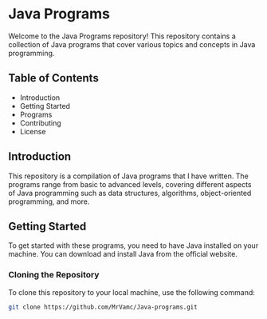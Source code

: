 # Java Programs

Welcome to the Java Programs repository! This repository contains a collection of Java programs that cover various topics and concepts in Java programming.

## Table of Contents

- Introduction
- Getting Started
- Programs
- Contributing
- License

## Introduction

This repository is a compilation of Java programs that I have written. The programs range from basic to advanced levels, covering different aspects of Java programming such as data structures, algorithms, object-oriented programming, and more.

## Getting Started

To get started with these programs, you need to have Java installed on your machine. You can download and install Java from the official website.

### Cloning the Repository

To clone this repository to your local machine, use the following command:

```bash
git clone https://github.com/MrVamc/Java-programs.git
